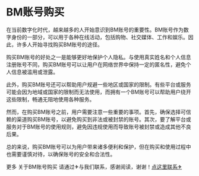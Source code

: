 # BM账号购买

在当前数字化时代，越来越多的人开始意识到BM账号的重要性。BM账号作为数字身份的一部分，可以用于各种在线活动，包括购物、社交媒体、工作和娱乐。因此，许多人开始寻找购买BM账号的途径。

购买BM账号的好处之一是能够更好地保护个人隐私。与使用真实姓名和个人信息注册账号不同，购买BM账号可以让用户在网络世界中保持一定的匿名性，避免个人信息被滥用或泄露。

此外，购买BM账号还可以帮助用户规避一些地区或国家的限制。有些平台或服务可能会因为地域或国家的限制而无法使用，而拥有一个BM账号可以帮助用户绕开这些限制，畅通无阻地使用各种服务。

然而，在购买BM账号之前，用户需要注意一些重要的事项。首先，确保选择可信赖的渠道购买BM账号，以避免购买到非法或被封禁的账号。其次，要了解平台或服务对于BM账号的使用规则，避免因违规使用而导致账号被封禁或造成其他不良后果。

总的来说，购买BM账号可以为用户带来诸多便利和保护，但在购买和使用过程中也需要谨慎对待，以确保账号的安全和合法性。

更多 关于BM账号购买 请通过✈与我们联系，感谢阅读，谢谢！[点这里联系✈](https://ads.k02.cc)